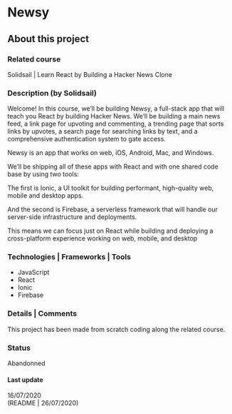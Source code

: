 # Newsy

## About this project

### Related course
Solidsail | Learn React by Building a Hacker News Clone

### Description (by Solidsail)
Welcome! In this course, we’ll be building Newsy, a full-stack app that will teach you React by building Hacker News. We’ll be building a main news feed, a link page for upvoting and commenting, a trending page that sorts links by upvotes, a search page for searching links by text, and a comprehensive authentication system to gate access. 

Newsy is an app that works on web, iOS, Android, Mac, and Windows. 

We’ll be shipping all of these apps with React and with one shared code base by using two tools:

The first is Ionic, a UI toolkit for building performant, high-quality web, mobile and desktop apps.

And the second is Firebase, a serverless framework that will handle our server-side infrastructure and deployments.

This means we can focus just on React while building and deploying a cross-platform experience working on web, mobile, and desktop 

### Technologies | Frameworks | Tools  
- JavaScript
- React
- Ionic
- Firebase

### Details | Comments
This project has been made from scratch coding along the related course. 

### Status
Abandonned

#### Last update
16/07/2020  
(README | 26/07/2020)
